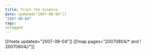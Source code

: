 ```yaml
---
title: Trust the Science
date: updated="2007-08-04"]]
"2007-08-04"
tags:
untagged
---
```

[[!meta updated="2007-08-04"]]
[[!map pages="20070804/* and ! 20070804/*/*"]]
